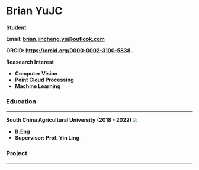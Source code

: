# Brian YuJC

**Student**

**Email: brian.jincheng.yu@outlook.com**

**ORCID: https://orcid.org/0000-0002-3100-5838** <img src="https://orcid.org/assets/vectors/orcid.logo.icon.svg" style="zoom: 25%;" />

**Reasearch Interest** 

* **Computer Vision**
* **Point Cloud Processing** 
* **Machine Learning**

### Education

------

**South China Agricultural University** **(2018 - 2022)** <img src="https://www.scau.edu.cn/_upload/tpl/00/68/104/template104/favicon.ico" style="zoom:67%;" />

* **B.Eng**
* **Supervisor: Prof. Yin Ling**

### Project

------

